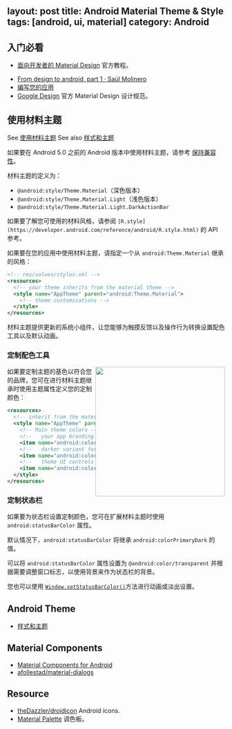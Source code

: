 layout: post
title: Android Material Theme & Style
tags: [android, ui, material]
category: Android
---

## 入门必看

- [面向开发者的 Material Design](https://developer.android.com/training/material/index.html) 官方教程。
* [From design to android, part 1 · Saúl Molinero](http://saulmm.github.io/from-design-to-android-part1)
* [编写您的应用](https://developer.android.com/studio/write/index.html)
* [Google Design](https://www.google.com/design/) 官方 Material Design 设计规范。

## 使用材料主题

See [使用材料主题](https://developer.android.com/training/material/theme.html)
See also [样式和主题](https://developer.android.google.cn/guide/topics/ui/themes.html?hl=zh-cn)

如果要在 Android 5.0 之前的 Android 版本中使用材料主题，请参考 [保持兼容性](https://developer.android.com/training/material/compatibility.html)。

材料主题的定义为：

* `@android:style/Theme.Material`（深色版本）
* `@android:style/Theme.Material.Light`（浅色版本）
* `@android:style/Theme.Material.Light.DarkActionBar`

如果要了解您可使用的材料风格，请参阅 `[R.style](https://developer.android.com/reference/android/R.style.html)` 的 API 参考。

如果要在您的应用中使用材料主题，请指定一个从
`android:Theme.Material` 继承的风格：

```xml
<!-- res/values/styles.xml -->  
<resources>  
  <!-- your theme inherits from the material theme -->  
  <style name="AppTheme" parent="android:Theme.Material">  
    <!-- theme customizations -->  
  </style>  
</resources>
```

材料主题提供更新的系统小组件，让您能够为触摸反馈以及操作行为转换设置配色工具以及默认动画。

### 定制配色工具

<img src="https://developer.android.com/training/material/images/ThemeColors.png" width="300px" style="float: right;">

如果要定制主题的基色以符合您的品牌，您可在进行材料主题继承时使用主题属性定义您的定制颜色：

```xml
<resources>  
  <!-- inherit from the material theme -->  
  <style name="AppTheme" parent="android:Theme.Material">  
    <!-- Main theme colors -->  
    <!--   your app branding color for the app bar -->  
    <item name="android:colorPrimary">@color/primary</item>  
    <!--   darker variant for the status bar and contextual app bars -->  
    <item name="android:colorPrimaryDark">@color/primary_dark</item>  
    <!--   theme UI controls like checkboxes and text fields -->  
    <item name="android:colorAccent">@color/accent</item>  
  </style>
</resources>
```

### 定制状态栏

如果要为状态栏设置定制颜色，您可在扩展材料主题时使用 `android:statusBarColor` 属性。

默认情况下，`android:statusBarColor` 将继承 `android:colorPrimaryDark` 的值。

可以将 `android:statusBarColor` 属性设置为 `@android:color/transparent` 并根据需要调整窗口标志，以使用背景来作为状态栏的背景。

您也可以使用 [`Window.setStatusBarColor()`](https://developer.android.com/reference/android/view/Window.html#setStatusBarColor(int))方法进行动画或淡出设置。

## Android Theme

- [样式和主题](https://developer.android.google.cn/guide/topics/ui/themes.html?hl=zh-cn)

## Material Components

- [Material Components for Android](https://material.io/components/android/)
- [afollestad/material-dialogs](https://github.com/afollestad/material-dialogs)

## Resource

- [theDazzler/droidicon](https://github.com/theDazzler/droidicon) Android icons.
- [Material Palette](http://www.materialpalette.com/purple/pink) 调色板。
